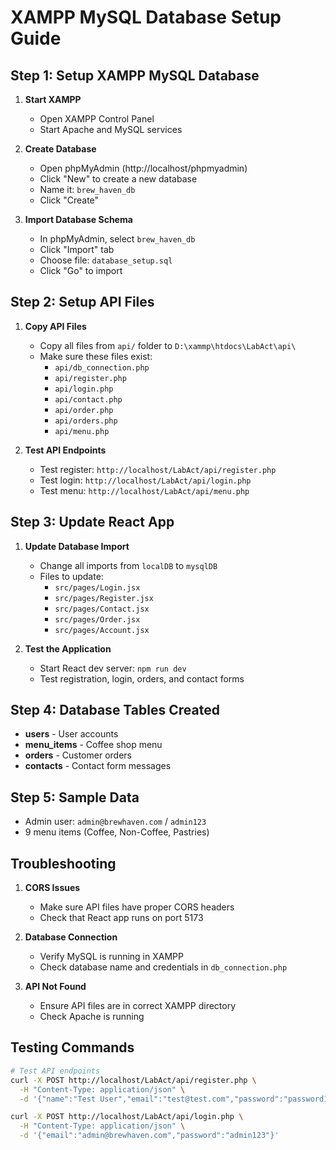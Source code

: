 # XAMPP MySQL Database Setup Guide

## Step 1: Setup XAMPP MySQL Database

1. **Start XAMPP**
   - Open XAMPP Control Panel
   - Start Apache and MySQL services

2. **Create Database**
   - Open phpMyAdmin (http://localhost/phpmyadmin)
   - Click "New" to create a new database
   - Name it: `brew_haven_db`
   - Click "Create"

3. **Import Database Schema**
   - In phpMyAdmin, select `brew_haven_db`
   - Click "Import" tab
   - Choose file: `database_setup.sql`
   - Click "Go" to import

## Step 2: Setup API Files

1. **Copy API Files**
   - Copy all files from `api/` folder to `D:\xammp\htdocs\LabAct\api\`
   - Make sure these files exist:
     - `api/db_connection.php`
     - `api/register.php`
     - `api/login.php`
     - `api/contact.php`
     - `api/order.php`
     - `api/orders.php`
     - `api/menu.php`

2. **Test API Endpoints**
   - Test register: `http://localhost/LabAct/api/register.php`
   - Test login: `http://localhost/LabAct/api/login.php`
   - Test menu: `http://localhost/LabAct/api/menu.php`

## Step 3: Update React App

1. **Update Database Import**
   - Change all imports from `localDB` to `mysqlDB`
   - Files to update:
     - `src/pages/Login.jsx`
     - `src/pages/Register.jsx`
     - `src/pages/Contact.jsx`
     - `src/pages/Order.jsx`
     - `src/pages/Account.jsx`

2. **Test the Application**
   - Start React dev server: `npm run dev`
   - Test registration, login, orders, and contact forms

## Step 4: Database Tables Created

- **users** - User accounts
- **menu_items** - Coffee shop menu
- **orders** - Customer orders
- **contacts** - Contact form messages

## Step 5: Sample Data

- Admin user: `admin@brewhaven.com` / `admin123`
- 9 menu items (Coffee, Non-Coffee, Pastries)

## Troubleshooting

1. **CORS Issues**
   - Make sure API files have proper CORS headers
   - Check that React app runs on port 5173

2. **Database Connection**
   - Verify MySQL is running in XAMPP
   - Check database name and credentials in `db_connection.php`

3. **API Not Found**
   - Ensure API files are in correct XAMPP directory
   - Check Apache is running

## Testing Commands

```bash
# Test API endpoints
curl -X POST http://localhost/LabAct/api/register.php \
  -H "Content-Type: application/json" \
  -d '{"name":"Test User","email":"test@test.com","password":"password123"}'

curl -X POST http://localhost/LabAct/api/login.php \
  -H "Content-Type: application/json" \
  -d '{"email":"admin@brewhaven.com","password":"admin123"}'
```

